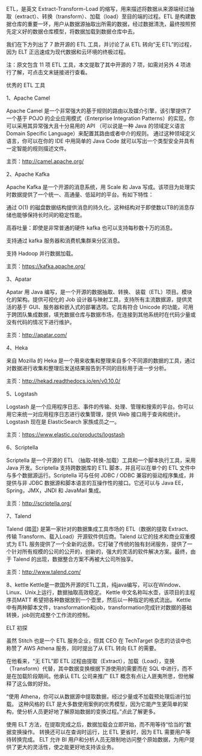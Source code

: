ETL，是英文 Extract-Transform-Load 的缩写，用来描述将数据从来源端经过抽取（extract）、转换（transform）、加载（load）至目的端的过程。ETL 是构建数据仓库的重要一环，用户从数据源抽取出所需的数据，经过数据清洗，最终按照预先定义好的数据仓库模型，将数据加载到数据仓库中去。

我们在下方列出了 7 款开源的 ETL 工具，并讨论了从 ETL 转向“无 ETL”的过程，因为 ELT 正迅速成为现代数据和云环境的终极过程。

注：原文包含 11 项 ETL 工具，本文提取了其中开源的 7 项，如需对另外 4 项进行了解，可点击文末链接进行查看。

优秀的 ETL 工具

1、Apache Camel

Apache Camel 是一个非常强大的基于规则的路由以及媒介引擎，该引擎提供了一个基于 POJO 的企业应用模式（Enterprise Integration Patterns）的实现，你可以采用其异常强大且十分易用的 API （可以说是一种 Java 的领域定义语言 Domain Specific Language）来配置其路由或者中介的规则。 通过这种领域定义语言，你可以在你的 IDE 中用简单的 Java Code 就可以写出一个类型安全并具有一定智能的规则描述文件。



主页：http://camel.apache.org/

2、Apache Kafka

Apache Kafka 是一个开源的消息系统，用 Scale 和 Java 写成。该项目为处理实时数据提供了一个统一、高通量、低延时的平台。有如下特性：

通过 O(1) 的磁盘数据结构提供消息的持久化，这种结构对于即使数以TB的消息存储也能够保持长时间的稳定性能。

高吞吐量：即使是非常普通的硬件 kafka 也可以支持每秒数十万的消息。

支持通过 kafka 服务器和消费机集群来分区消息。

支持 Hadoop 并行数据加载。

主页：https://kafka.apache.org/

3、Apatar

Apatar 用 Java 编写，是一个开源的数据抽取、转换、 装载（ETL）项目。模块化的架构。提供可视化的 Job 设计器与映射工具，支持所有主流数据源，提供灵活的基于 GUI、服务器和嵌入式的部署选项。它具有符合 Unicode 的功能，可用于跨团队集成数据，填充数据仓库与数据市场，在连接到其他系统时在代码少量或没有代码的情况下进行维护。

主页：http://apatar.com/

4、Heka

来自 Mozilla 的 Heka 是一个用来收集和整理来自多个不同源的数据的工具，通过对数据进行收集和整理后发送结果报告到不同的目标用于进一步分析。



主页：http://hekad.readthedocs.io/en/v0.10.0/

5、Logstash

Logstash 是一个应用程序日志、事件的传输、处理、管理和搜索的平台。你可以用它来统一对应用程序日志进行收集管理，提供 Web 接口用于查询和统计。Logstash 现在是 ElasticSearch 家族成员之一。

主页：https://www.elastic.co/products/logstash

6、Scriptella

Scriptella 是一个开源的 ETL （抽取-转换-加载）工具和一个脚本执行工具，采用 Java 开发。Scriptella 支持跨数据库的 ETL 脚本，并且可以在单个的 ETL 文件中与多个数据源运行。Scriptella 可与任何 JDBC / ODBC 兼容的驱动程序集成，并提供与非 JDBC 数据源和脚本语言的互操作性的接口。它还可以与 Java EE，Spring，JMX，JNDI 和 JavaMail 集成。



主页：http://scriptella.org/

7、Talend

Talend (踏蓝) 是第一家针对的数据集成工具市场的 ETL（数据的提取 Extract、传输 Transform、载入Load）开源软件供应商。Talend 以它的技术和商业双重模式为 ETL 服务提供了一个全新的远景。它打破了传统的独有封闭服务，提供了一个针对所有规模的公司的公开的，创新的，强大的灵活的软件解决方案。最终，由于 Talend 的出现，数据整合方案不再被大公司所独享。

主页：http://www.talend.com/

8、kettle
Kettle是一款国外开源的ETL工具，纯java编写，可以在Window、Linux、Unix上运行，数据抽取高效稳定。
Kettle 中文名称叫水壶，该项目的主程序员MATT 希望把各种数据放到一个壶里，然后以一种指定的格式流出。
Kettle中有两种脚本文件，transformation和job，transformation完成针对数据的基础转换，job则完成整个工作流的控制。

ELT 初探

虽然 Stitch 也是一个 ETL 服务企业，但其 CEO 在 TechTarget 杂志的访谈中也称赞了 AWS Athena 服务，同时提出了从 ETL 转向 ELT 的需要。

在他看来，“无 ETL”即 ETL 过程由提取（Extract），加载（Load），变换（Transform）代替，其中数据变换根据下游使用的需要而在 SQL 中进行，而不是在加载阶段期间。他承认 ETL 公司来推广 ELT 概念有点让人匪夷所思，但他解释了这么做的好处。

“使用 Athena，你可以从数据源中提取数据，经过少量或不加载预处理后进行加载。 这种风格的 ELT 是大多数使用案例的优秀模型，因为它能产生更简单的架构，使分析人员更好地了解原始数据的变换过程。”点此了解更多。

使用 ELT 方法，在提取完成之后，数据加载会立即开始，而不用等待“恰当的”数据变换操作。 转换还可以在查询时运行，比 ETL 更省时，因为 ETL 需要用户等待转换完成。 ELT 允许 BI 用户和分析人员无限制地访问整个原始数据，为用户提供了更大的灵活性，使之能更好地支持该业务。